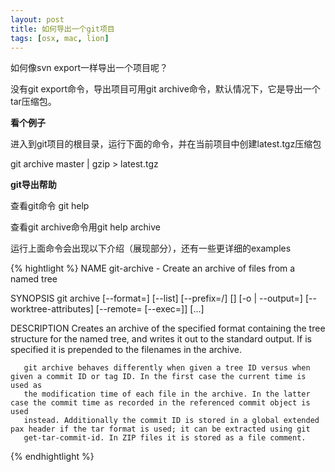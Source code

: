 ```yaml
---
layout: post
title: 如何导出一个git项目 
tags: [osx, mac, lion]
---
```

如何像svn export一样导出一个项目呢？

没有git export命令，导出项目可用git archive命令，默认情况下，它是导出一个tar压缩包。

**看个例子**

进入到git项目的根目录，运行下面的命令，并在当前项目中创建latest.tgz压缩包

git archive master | gzip > latest.tgz

**git导出帮助**

查看git命令 git help

查看git archive命令用git help archive

运行上面命令会出现以下介绍（展现部分），还有一些更详细的examples

{% hightlight %}
NAME
       git-archive - Create an archive of files from a named tree

SYNOPSIS
       git archive [--format=<fmt>] [--list] [--prefix=<prefix>/] [<extra>]
                     [-o | --output=<file>] [--worktree-attributes]
                     [--remote=<repo> [--exec=<git-upload-archive>]] <tree-ish>
                     [<path>...]

DESCRIPTION
       Creates an archive of the specified format containing the tree structure for the named tree, and writes it out to the standard output. If
       <prefix> is specified it is prepended to the filenames in the archive.

       git archive behaves differently when given a tree ID versus when given a commit ID or tag ID. In the first case the current time is used as
       the modification time of each file in the archive. In the latter case the commit time as recorded in the referenced commit object is used
       instead. Additionally the commit ID is stored in a global extended pax header if the tar format is used; it can be extracted using git
       get-tar-commit-id. In ZIP files it is stored as a file comment.
{% endhightlight %}
